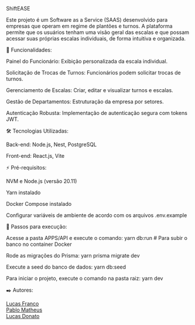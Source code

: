 ShiftEASE

Este projeto é um Software as a Service (SAAS) desenvolvido para empresas que operam em regime de plantões e turnos. A plataforma permite que os usuários tenham uma visão geral das escalas e que possam acessar suas próprias escalas individuais, de forma intuitiva e organizada.

🚀 Funcionalidades:

Painel do Funcionário: Exibição personalizada da escala individual.

Solicitação de Trocas de Turnos: Funcionários podem solicitar trocas de turnos.

Gerenciamento de Escalas: Criar, editar e visualizar turnos e escalas.

Gestão de Departamentos: Estruturação da empresa por setores.

Autenticação Robusta: Implementação de autenticação segura com tokens JWT.

🛠️ Tecnologias Utilizadas:

Back-end: Node.js, Nest, PostgreSQL

Front-end: React.js, Vite

⚡ Pré-requisitos:

NVM e Node.js (versão 20.11)

Yarn instalado

Docker Compose instalado

Configurar variáveis de ambiente de acordo com os arquivos .env.example

🔧 Passos para execução:

Acesse a pasta APPS/API e execute o comando:
yarn db:run  # Para subir o banco no container Docker  

Rode as migrações do Prisma:
yarn prisma migrate dev  

Execute a seed do banco de dados:
yarn db:seed  

Para iniciar o projeto, execute o comando na pasta raiz:
yarn dev 

✒️ Autores:

 [Lucas Franco](https://github.com/lcs-franco)  
 [Pablo Matheus](https://github.com/itspablomontes)  
 [Lucas Donato](https://github.com/LGDonato)  
